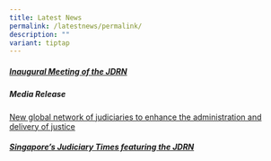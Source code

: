 ```yaml
---
title: Latest News
permalink: /latestnews/permalink/
description: ""
variant: tiptap
---
```

##### [Inaugural Meeting of the JDRN](/inaugural-meeting-of-the-jdrn/permalink)

##### Media Release

[New global network of judiciaries to enhance the administration and delivery of justice ](/files/media%20releae.pdf)


##### [Singapore’s Judiciary Times featuring the JDRN](/files/judiciary%20times-compressed.pdf)